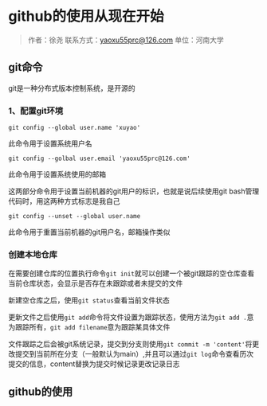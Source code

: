 # github的使用从现在开始

>作者：徐尧 联系方式：yaoxu55prc@126.com 单位：河南大学

## git命令

git是一种分布式版本控制系统，是开源的

### 1、配置git环境

```
git config --global user.name 'xuyao'
```

此命令用于设置系统用户名

```
git config --golbal user.email 'yaoxu55prc@126.com'
```

此命令用于设置系统使用的邮箱

这两部分命令用于设置当前机器的git用户的标识，也就是说后续使用git bash管理代码时，用这两种方式标志是我自己

```
git config --unset --global user.name
```

此命令用于重置当前机器的git用户名，邮箱操作类似

### 创建本地仓库

在需要创建仓库的位置执行命令```git init```就可以创建一个被git跟踪的空仓库查看当前仓库状态，会显示是否存在未跟踪或者未提交的文件

新建空仓库之后，使用```git status```查看当前文件状态

更新文件之后使用```git add```命令将文件设置为跟踪状态，使用方法为```git add .```意为跟踪所有，```git add filename```意为跟踪某具体文件

文件跟踪之后会被git系统记录，提交到分支则使用```git commit -m 'content'```将更改提交到当前所在分支（一般默认为main）,并且可以通过```git log```命令查看历次提交的信息，content替换为提交时候记录更改记录日志


## github的使用

